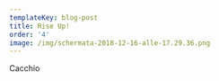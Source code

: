 ```yaml
---
templateKey: blog-post
title: Rise Up!
order: '4'
image: /img/schermata-2018-12-16-alle-17.29.36.png
---
```

Cacchio
